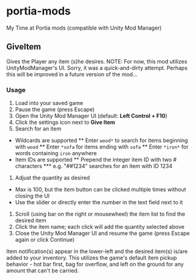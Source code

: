 # portia-mods
My Time at Portia mods (compatible with Unity Mod Manager)

## GiveItem
Gives the Player any item (s)he desires.
NOTE: For now, this mod utilizes UnityModManager's UI. Sorry, it was a quick-and-dirty attempt. Perhaps this will be improved in a future version of the mod...

### Usage
1. Load into your saved game
1. Pause the game (press Escape)
1. Open the Unity Mod Manager UI (default: **Left Control + F10**)
1. Click the settings icon next to **Give Item**
1. Search for an item
  * Wildcards are supported
    ** Enter `wood*` to search for items beginning with `wood`
    ** Enter `*sofa` for items ending with `sofa`
    ** Enter `*iron*` for words containing `iron` anywhere
  * Item IDs are supported
    ** Prepend the integer item ID with two # characters
    *** e.g. "##1234" searches for an item with ID 1234
1. Adjust the quantity as desired
  * Max is 100, but the item button can be clicked multiple times without closing the UI
  * Use the slider or directly enter the number in the text field next to it
1. Scroll (using bar on the right or mousewheel) the item list to find the desired item
1. Click the item name; each click will add the quantity selected above
1. Close the Unity Mod Manager UI and resume the game (press Escape again or click Continue)

Item notification(s) appear in the lower-left and the desired item(s) is/are added to your inventory. This utilizes the game's default item pickup behavior - hot bar first, bag for overflow, and left on the ground for any amount that can't be carried.